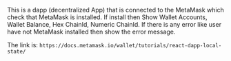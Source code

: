 This is a dapp (decentralized App) that is connected to the MetaMask which check that MetaMask is installed. If install then Show Wallet Accounts, Wallet Balance, Hex ChainId, Numeric ChainId.
If there is any error like user have not MetaMask installed then show the error message.

The link is:
`https://docs.metamask.io/wallet/tutorials/react-dapp-local-state/`
